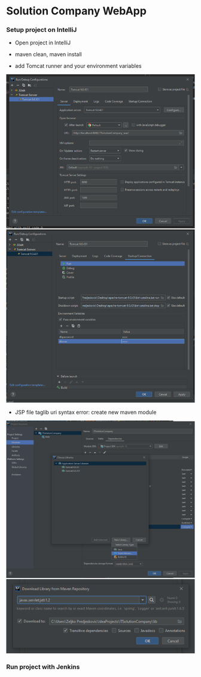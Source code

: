 # Solution Company WebApp

### Setup project on IntelliJ

* Open project in IntelliJ

* maven clean, maven install

* add Tomcat runner and your environment variables

![](images/img1.PNG)
![](images/img2.PNG)

* JSP file taglib uri syntax error: create new maven module

![](images/img3.PNG)
![](images/img4.PNG)


### Run project with Jenkins
